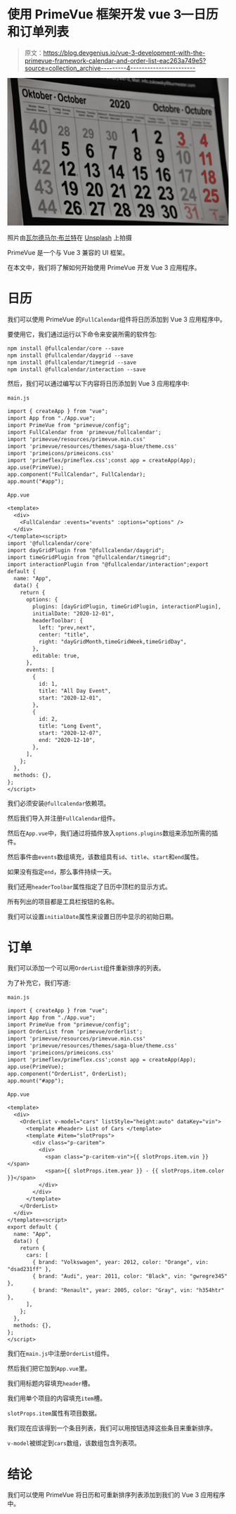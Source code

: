# 使用 PrimeVue 框架开发 vue 3—日历和订单列表

> 原文：<https://blog.devgenius.io/vue-3-development-with-the-primevue-framework-calendar-and-order-list-eac263a749e5?source=collection_archive---------4----------------------->

![](img/8ddb6e7a158a30d75cacc5e30a0a7ace.png)

照片由[瓦尔德马尔·布兰特](https://unsplash.com/@waldemarbrandt67w?utm_source=medium&utm_medium=referral)在 [Unsplash](https://unsplash.com?utm_source=medium&utm_medium=referral) 上拍摄

PrimeVue 是一个与 Vue 3 兼容的 UI 框架。

在本文中，我们将了解如何开始使用 PrimeVue 开发 Vue 3 应用程序。

# 日历

我们可以使用 PrimeVue 的`FullCalendar`组件将日历添加到 Vue 3 应用程序中。

要使用它，我们通过运行以下命令来安装所需的软件包:

```
npm install @fullcalendar/core --save
npm install @fullcalendar/daygrid --save
npm install @fullcalendar/timegrid --save
npm install @fullcalendar/interaction --save
```

然后，我们可以通过编写以下内容将日历添加到 Vue 3 应用程序中:

`main.js`

```
import { createApp } from "vue";
import App from "./App.vue";
import PrimeVue from "primevue/config";
import FullCalendar from 'primevue/fullcalendar';
import 'primevue/resources/primevue.min.css'
import 'primevue/resources/themes/saga-blue/theme.css'
import 'primeicons/primeicons.css'
import 'primeflex/primeflex.css';const app = createApp(App);
app.use(PrimeVue);
app.component("FullCalendar", FullCalendar);
app.mount("#app");
```

`App.vue`

```
<template>
  <div>
    <FullCalendar :events="events" :options="options" />
  </div>
</template><script>
import '@fullcalendar/core'
import dayGridPlugin from "@fullcalendar/daygrid";
import timeGridPlugin from "@fullcalendar/timegrid";
import interactionPlugin from "@fullcalendar/interaction";export default {
  name: "App",
  data() {
    return {
      options: {
        plugins: [dayGridPlugin, timeGridPlugin, interactionPlugin],
        initialDate: "2020-12-01",
        headerToolbar: {
          left: "prev,next",
          center: "title",
          right: "dayGridMonth,timeGridWeek,timeGridDay",
        },
        editable: true,
      },
      events: [
        {
          id: 1,
          title: "All Day Event",
          start: "2020-12-01",
        },
        {
          id: 2,
          title: "Long Event",
          start: "2020-12-07",
          end: "2020-12-10",
        },
      ],
    };
  },
  methods: {},
};
</script>
```

我们必须安装`@fullcalendar`依赖项。

然后我们导入并注册`FullCalendar`组件。

然后在`App.vue`中，我们通过将插件放入`options.plugins`数组来添加所需的插件。

然后事件由`events`数组填充，该数组具有`id`、`title`、`start`和`end`属性。

如果没有指定`end`，那么事件持续一天。

我们还用`headerToolbar`属性指定了日历中顶栏的显示方式。

所有列出的项目都是工具栏按钮的名称。

我们可以设置`initialDate`属性来设置日历中显示的初始日期。

# 订单

我们可以添加一个可以用`OrderList`组件重新排序的列表。

为了补充它，我们写道:

`main.js`

```
import { createApp } from "vue";
import App from "./App.vue";
import PrimeVue from "primevue/config";
import OrderList from 'primevue/orderlist';
import 'primevue/resources/primevue.min.css'
import 'primevue/resources/themes/saga-blue/theme.css'
import 'primeicons/primeicons.css'
import 'primeflex/primeflex.css';const app = createApp(App);
app.use(PrimeVue);
app.component("OrderList", OrderList);
app.mount("#app");
```

`App.vue`

```
<template>
  <div>
    <OrderList v-model="cars" listStyle="height:auto" dataKey="vin">
      <template #header> List of Cars </template>
      <template #item="slotProps">
        <div class="p-caritem">
          <div>
            <span class="p-caritem-vin">{{ slotProps.item.vin }}</span>
            <span>{{ slotProps.item.year }} - {{ slotProps.item.color }}</span>
          </div>
        </div>
      </template>
    </OrderList>
  </div>
</template><script>
export default {
  name: "App",
  data() {
    return {
      cars: [
        { brand: "Volkswagen", year: 2012, color: "Orange", vin: "dsad231ff" },
        { brand: "Audi", year: 2011, color: "Black", vin: "gwregre345" },
        { brand: "Renault", year: 2005, color: "Gray", vin: "h354htr" },
      ],
    };
  },
  methods: {},
};
</script>
```

我们在`main.js`中注册`OrderList`组件。

然后我们把它加到`App.vue`里。

我们用标题内容填充`header`槽。

我们用单个项目的内容填充`item`槽。

`slotProps.item`属性有项目数据。

我们现在应该得到一个条目列表，我们可以用按钮选择这些条目来重新排序。

`v-model`被绑定到`cars`数组，该数组包含列表项。

# 结论

我们可以使用 PrimeVue 将日历和可重新排序列表添加到我们的 Vue 3 应用程序中。